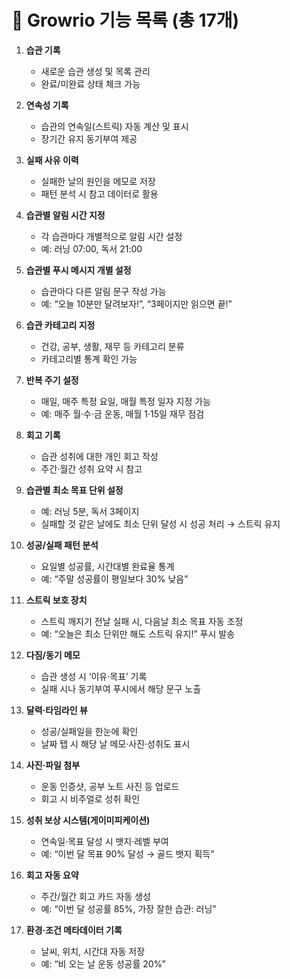 # 📌 Growrio 기능 목록 (총 17개)

1. **습관 기록**

   - 새로운 습관 생성 및 목록 관리
   - 완료/미완료 상태 체크 가능

2. **연속성 기록**

   - 습관의 연속일(스트릭) 자동 계산 및 표시
   - 장기간 유지 동기부여 제공

3. **실패 사유 이력**

   - 실패한 날의 원인을 메모로 저장
   - 패턴 분석 시 참고 데이터로 활용

4. **습관별 알림 시간 지정**

   - 각 습관마다 개별적으로 알림 시간 설정
   - 예: 러닝 07:00, 독서 21:00

5. **습관별 푸시 메시지 개별 설정**

   - 습관마다 다른 알림 문구 작성 가능
   - 예: “오늘 10분만 달려보자!”, “3페이지만 읽으면 끝!”

6. **습관 카테고리 지정**

   - 건강, 공부, 생활, 재무 등 카테고리 분류
   - 카테고리별 통계 확인 가능

7. **반복 주기 설정**

   - 매일, 매주 특정 요일, 매월 특정 일자 지정 가능
   - 예: 매주 월·수·금 운동, 매월 1·15일 재무 점검

8. **회고 기록**

   - 습관 성취에 대한 개인 회고 작성
   - 주간·월간 성취 요약 시 참고

9. **습관별 최소 목표 단위 설정**

   - 예: 러닝 5분, 독서 3페이지
   - 실패할 것 같은 날에도 최소 단위 달성 시 성공 처리 → 스트릭 유지

10. **성공/실패 패턴 분석**

    - 요일별 성공률, 시간대별 완료율 통계
    - 예: “주말 성공률이 평일보다 30% 낮음”

11. **스트릭 보호 장치**

    - 스트릭 깨지기 전날 실패 시, 다음날 최소 목표 자동 조정
    - 예: “오늘은 최소 단위만 해도 스트릭 유지!” 푸시 발송

12. **다짐/동기 메모**

    - 습관 생성 시 ‘이유·목표’ 기록
    - 실패 시나 동기부여 푸시에서 해당 문구 노출

13. **달력·타임라인 뷰**

    - 성공/실패일을 한눈에 확인
    - 날짜 탭 시 해당 날 메모·사진·성취도 표시

14. **사진·파일 첨부**

    - 운동 인증샷, 공부 노트 사진 등 업로드
    - 회고 시 비주얼로 성취 확인

15. **성취 보상 시스템(게이미피케이션)**

    - 연속일·목표 달성 시 뱃지·레벨 부여
    - 예: “이번 달 목표 90% 달성 → 골드 뱃지 획득”

16. **회고 자동 요약**

    - 주간/월간 회고 카드 자동 생성
    - 예: “이번 달 성공률 85%, 가장 잘한 습관: 러닝”

17. **환경·조건 메타데이터 기록**
    - 날씨, 위치, 시간대 자동 저장
    - 예: “비 오는 날 운동 성공률 20%”
